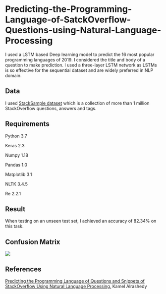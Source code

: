 # Predicting-the-Programming-Language-of-SatckOverflow-Questions-using-Natural-Language-Processing

I used a LSTM based Deep learning model to predict the 16 most popular programming languages of 2019. I considered the title and body of a question to make prediction. I used a three-layer LSTM network as LSTMs is so effective for the sequential dataset and are widely preferred in NLP domain.

## Data

I used [StackSample dataset](https://www.kaggle.com/stackoverflow/stacksample) which is a collection of more than 1 million StackOverflow questions, answers and tags.

## Requirements

Python 3.7

Keras 2.3

Numpy 1.18

Pandas 1.0

Matplotlib 3.1

NLTK 3.4.5

Re 2.2.1

## Result

When testing on an unseen test set, I achieved an accuracy of 82.34% on this task.

## Confusion Matrix
![](Confusion_Matrix.jpg)

## References

[Predicting the Programming Language of Questions and Snippets of StackOverflow Using Natural Language Processing,](https://arxiv.org/pdf/1809.07954.pdf) Kamel Alrashedy
